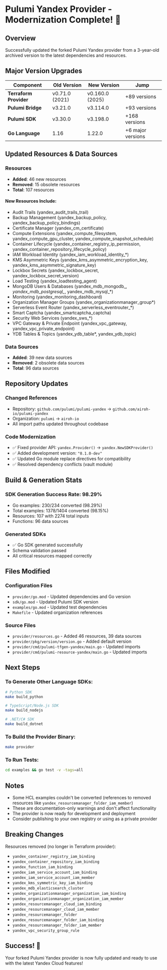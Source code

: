 # Pulumi Yandex Provider - Modernization Complete! 🎉

## Overview
Successfully updated the forked Pulumi Yandex provider from a 3-year-old archived version to the latest dependencies and resources.

## Major Version Upgrades

| Component | Old Version | New Version | Jump |
|-----------|-------------|-------------|------|
| **Terraform Provider** | v0.71.0 (2021) | v0.160.0 (2025) | +89 versions |
| **Pulumi Bridge** | v3.21.0 | v3.114.0 | +93 versions |
| **Pulumi SDK** | v3.30.0 | v3.198.0 | +168 versions |
| **Go Language** | 1.16 | 1.22.0 | +6 major versions |

## Updated Resources & Data Sources

### Resources
- **Added**: 46 new resources
- **Removed**: 15 obsolete resources
- **Total**: 107 resources

#### New Resources Include:
- Audit Trails (yandex_audit_trails_trail)
- Backup Management (yandex_backup_policy, yandex_backup_policy_bindings)
- Certificate Manager (yandex_cm_certificate)
- Compute Extensions (yandex_compute_filesystem, yandex_compute_gpu_cluster, yandex_compute_snapshot_schedule)
- Container Lifecycle (yandex_container_registry_ip_permission, yandex_container_repository_lifecycle_policy)
- IAM Workload Identity (yandex_iam_workload_identity_*)
- KMS Asymmetric Keys (yandex_kms_asymmetric_encryption_key, yandex_kms_asymmetric_signature_key)
- Lockbox Secrets (yandex_lockbox_secret, yandex_lockbox_secret_version)
- Load Testing (yandex_loadtesting_agent)
- MongoDB Users & Databases (yandex_mdb_mongodb_*, yandex_mdb_postgresql_*, yandex_mdb_mysql_*)
- Monitoring (yandex_monitoring_dashboard)
- Organization Manager Groups (yandex_organizationmanager_group*)
- Serverless Event Router (yandex_serverless_eventrouter_*)
- Smart Captcha (yandex_smartcaptcha_captcha)
- Security Web Services (yandex_sws_*)
- VPC Gateway & Private Endpoint (yandex_vpc_gateway, yandex_vpc_private_endpoint)
- YDB Tables & Topics (yandex_ydb_table*, yandex_ydb_topic)

### Data Sources
- **Added**: 39 new data sources
- **Removed**: 2 obsolete data sources  
- **Total**: 96 data sources

## Repository Updates

### Changed References
- Repository: `github.com/pulumi/pulumi-yandex` → `github.com/airoh-io/pulumi-yandex`
- Organization: `pulumi` → `airoh-io`
- All import paths updated throughout codebase

### Code Modernization
- ✅ Fixed provider API: `yandex.Provider()` → `yandex.NewSDKProvider()`
- ✅ Added development version: `"0.1.0-dev"`
- ✅ Updated Go module replace directives for compatibility
- ✅ Resolved dependency conflicts (vault module)

## Build & Generation Stats

### SDK Generation Success Rate: **98.29%**
- Go examples: 230/234 converted (98.29%)
- Total examples: 1378/1404 converted (98.15%)
- Resources: 107 with 2274 total inputs
- Functions: 96 data sources

### Generated SDKs
- ✅ Go SDK generated successfully
- Schema validation passed
- All critical resources mapped correctly

## Files Modified

### Configuration Files
- `provider/go.mod` - Updated dependencies and Go version
- `sdk/go.mod` - Updated Pulumi SDK version
- `examples/go.mod` - Updated test dependencies
- `Makefile` - Updated organization references

### Source Files
- `provider/resources.go` - Added 46 resources, 39 data sources
- `provider/pkg/version/version.go` - Added default version
- `provider/cmd/pulumi-tfgen-yandex/main.go` - Updated imports
- `provider/cmd/pulumi-resource-yandex/main.go` - Updated imports

## Next Steps

### To Generate Other Language SDKs:
```bash
# Python SDK
make build_python

# TypeScript/Node.js SDK  
make build_nodejs

# .NET/C# SDK
make build_dotnet
```

### To Build the Provider Binary:
```bash
make provider
```

### To Run Tests:
```bash
cd examples && go test -v -tags=all
```

## Notes

- Some HCL examples couldn't be converted (references to removed resources like `yandex_resourcemanager_folder_iam_member`)
- These are documentation-only warnings and don't affect functionality
- The provider is now ready for development and deployment
- Consider publishing to your own registry or using as a private provider

## Breaking Changes

Resources removed (no longer in Terraform provider):
- `yandex_container_registry_iam_binding`
- `yandex_container_repository_iam_binding`
- `yandex_function_iam_binding`
- `yandex_iam_service_account_iam_binding`
- `yandex_iam_service_account_iam_member`
- `yandex_kms_symmetric_key_iam_binding`
- `yandex_mdb_elasticsearch_cluster`
- `yandex_organizationmanager_organization_iam_binding`
- `yandex_organizationmanager_organization_iam_member`
- `yandex_resourcemanager_cloud_iam_binding`
- `yandex_resourcemanager_cloud_iam_member`
- `yandex_resourcemanager_folder`
- `yandex_resourcemanager_folder_iam_binding`
- `yandex_resourcemanager_folder_iam_member`
- `yandex_vpc_security_group_rule`

## Success! 🚀

Your forked Pulumi Yandex provider is now fully updated and ready to use with the latest Yandex Cloud features!
